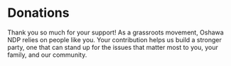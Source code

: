 # Donations

Thank you so much for your support! As a grassroots movement, Oshawa NDP relies on people like you. Your contribution helps us build a stronger party, one that can stand up for the issues that matter most to you, your family, and our community.

